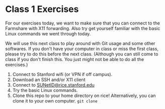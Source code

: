 # Class 1 Exercises

For our exercises today, we want to make sure that you can connect to the Farmshare with X11 forwarding. Also try get yourself familiar with the basic Linux commands we went through today.

We will use this next class to play around with Git usage and some other softwares. If you don't have your computer in class or miss the first class, please try to do this before the next class. (Although you can still come to class if you don't finish this. You just might not be able to do all the exercises.) 

1. Connect to Stanford wifi (or VPN if off campus). 
2. Download an SSH and/or X11 client 
3. Connect to SUNetID@rice.stanford.edu
4. Try the basic Linux commands.
5. Clone this repo to your home directory on rice! Alternatively, you can clone it to your own computer. 
   `git clone `
